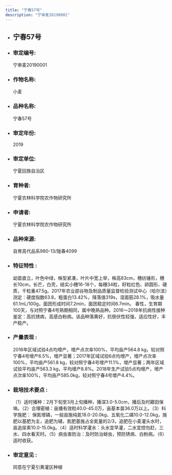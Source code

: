 ```yaml
---
title: "宁春57号"
description: "宁审麦20190001"
---
```

* ## 宁春57号
* ###  审定编号:  
   宁审麦20190001

*  ### 作物名称:  
   小麦

*   ###  品种名称: 
    宁春57号

*   ### 审定年份: 
    2019

*   ### 审定单位:  
    宁夏回族自治区

*   ### 育种者:  
    宁夏农林科学院农作物研究所

*   ### 申请者:  
    宁夏农林科学院农作物研究所

*   ### 品种来源:  
    自育高代品系980-13/陇春4099

*   ### 特征特性 : 
    幼苗直立，叶色中绿，株型紧凑，叶片中宽上举，株高83cm，穗纺锤形，穗长10cm，长芒，白壳，结实小穗16-18个，每穗34粒，籽粒红色、卵圆形、硬质，千粒重47.5g。2017年农业部谷物及制品质量监督检验测试中心（哈尔滨）测定：硬度指数63.8，粗蛋白13.42%，降落值319s，湿面筋28.1%，吸水量61.1mL/100g，面团形成时间7.2min，面团稳定时间6.7min。
春性，生育期100天，与对照宁春4号熟期相同，属中晚熟品种。2016～2018年抗病性接种鉴定：高抗锈病，高感白粉病。该品种落黄好，抗倒伏性较强，适应性好，丰产稳产。

*   ### 产量表现 : 
    2016年区域试验4点均增产，增产点次率100%，平均亩产564.8 kg，较对照宁春4号增产6.5%，增产显著；2017年区域试验6点均增产，增产点次率100%，平均亩产561.8 kg，较对照宁春4号增产11.1%，增产显著；两年区域试验平均亩产563.3 kg，平均增产8.8%。2018年生产试验5点均增产，增产点次率100%，平均亩产585.0kg，较对照宁春4号增产4.4%。

*   ### 栽培技术要点 : 
    （1）适时播种：2月下旬至3月上旬播种，播深3.0-5.0cm，播后及时耱田保墒。（2）合理密植：亩播有效粒40.0-45.0万，亩基本苗36.0万以上。（3）科学施肥： 保氮增磷，一般亩施纯氮18.0-20.0kg、五氧化二磷10.0-12.0kg，施肥以基肥为主，追肥为辅，氮肥基施占全氮量的2/3，追肥在小麦灌头水时，亩追尿素10.0-15.0kg。（4）适时科学灌水：头水宜早灌，二水宜控勿赶，三水、四水看天时。（5）病虫害防治：及时防治蚜虫，预防锈病、白粉病。（6）适时收获。

*   ### 审定意见 : 
    同意在宁夏引黄灌区种植
